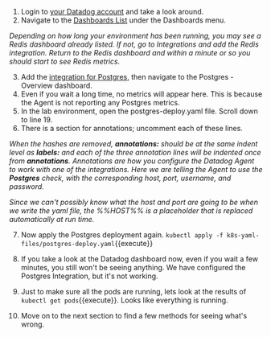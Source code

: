 1. Login to <a href="https://app.datadoghq.com" target="_datadog">your Datadog account</a> and take a look around.
2. Navigate to the <a href="https://app.datadoghq.com/dashboard/lists" target="_datadog">Dashboards List</a> under the Dashboards menu.

  *Depending on how long your environment has been running, you may see a Redis dashboard already listed. If not, go to Integrations and add the Redis integration. Return to the Redis dashboard and within a minute or so you should start to see Redis metrics.*

3. Add the <a href="https://app.datadoghq.com/account/settings#integrations/postgres" target="_datadog">integration for Postgres</a>, then navigate to the Postgres - Overview dashboard.
4. Even if you wait a long time, no metrics will appear here. This is because the Agent is not reporting any Postgres metrics.
5. In the lab environment, open the postgres-deploy.yaml file. Scroll down to line 19.
6. There is a section for annotations; uncomment each of these lines.

  *When the hashes are removed, **annotations:** should be at the same indent level as **labels:** and each of the three annotation lines will be indented once from **annotations**.*
  *Annotations are how you configure the Datadog Agent to work with one of the integrations. Here we are telling the Agent to use the **Postgres** check, with the corresponding host, port, username, and password.*
  
  *Since we can't possibly know what the host and port are going to be when we write the yaml file, the %%HOST%% is a placeholder that is replaced automatically at run time.*

7. Now apply the Postgres deployment again. `kubectl apply -f k8s-yaml-files/postgres-deploy.yaml`{{execute}}

8. If you take a look at the Datadog dashboard now, even if you wait a few minutes, you still won't be seeing anything. We have configured the Postgres Integration, but it's not working.
9. Just to make sure all the pods are running, lets look at the results of `kubectl get pods`{{execute}}. Looks like everything is running.
10.  Move on to the next section to find a few methods for seeing what's wrong.

